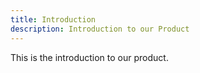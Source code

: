```yaml
---
title: Introduction
description: Introduction to our Product
---
```


This is the introduction to our product.